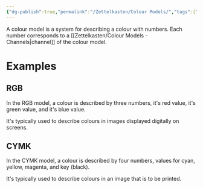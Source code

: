 ```yaml
---
{"dg-publish":true,"permalink":"/Zettelkasten/Colour Models/","tags":["colour-model"],"noteIcon":"2","created":"2024-11-04T18:33:47.311+09:00","updated":"2024-11-13T23:21:48.250+09:00"}
---
```


A colour model is a system for describing a colour with numbers.
Each number corresponds to a [[Zettelkasten/Colour Models - Channels\|channel]] of the colour model.

# Examples
## RGB
In the RGB model, a colour is described by three numbers, it's red value, it's green value, and it's blue value.

It's typically used to describe colours in images displayed digitally on screens.

## CYMK
In the CYMK model, a colour is described by four numbers, values for cyan, yellow, magenta, and key (black).

It's typically used to describe colours in an image that is to be printed.